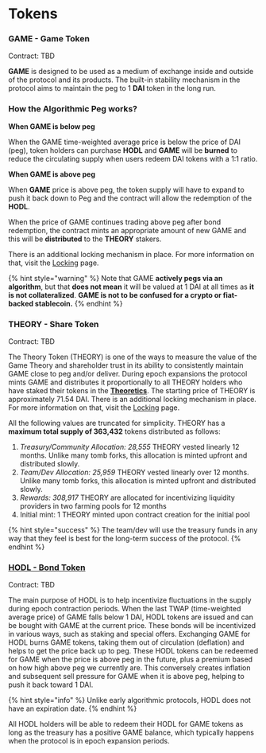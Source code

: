 # Tokens

### GAME - Game Token

Contract: TBD

**GAME** is designed to be used as a medium of exchange inside and outside of the protocol and its products. The built-in stability mechanism in the protocol aims to maintain the peg to 1 **DAI** token in the long run.&#x20;

### **How the Algorithmic Peg works?**

**When GAME is below peg**

When the GAME time-weighted average price is below the price of DAI (peg), token holders can purchase **HODL** and **GAME** will be **burned** to reduce the circulating supply when users redeem DAI tokens with a 1:1 ratio.

**When GAME is above peg**

When **GAME** price is above peg, the token supply will have to expand to push it back down to Peg and the contract will allow the redemption of the **HODL**.

When the price of GAME continues trading above peg after bond redemption, the contract mints an appropriate amount of new GAME and this will be **distributed** to the **THEORY** stakers.

There is an additional locking mechanism in place. For more information on that, visit the [Locking](locking.md) page.

{% hint style="warning" %}
Note that GAME **actively pegs via an algorithm**, but that **does not mean** it will be valued at 1 DAI at all times as **it is not collateralized**. **GAME is not to be confused for a crypto or fiat-backed stablecoin.**
{% endhint %}

### THEORY - Share Token

Contract: TBD

The Theory Token (THEORY) is one of the ways to measure the value of the Game Theory and shareholder trust in its ability to consistently maintain GAME close to peg and/or deliver. During epoch expansions the protocol mints GAME and distributes it proportionally to all THEORY holders who have staked their tokens in the [**Theoretics**](theoretics.md). The starting price of THEORY is approximately 71.54 DAI. There is an additional locking mechanism in place. For more information on that, visit the [Locking](locking.md) page.&#x20;

All the following values are truncated for simplicity. THEORY has a **maximum total supply of 363,432** tokens distributed as follows:

1. _Treasury/Community Allocation: 28,555_ THEORY vested linearly 12 months. Unlike many tomb forks, this allocation is minted upfront and distributed slowly.
2. _Team/Dev Allocation: 25,959_ THEORY vested linearly over 12 months. Unlike many tomb forks, this allocation is minted upfront and distributed slowly.
3. _Rewards: 308,917_ THEORY are allocated for incentivizing liquidity providers in two farming pools for 12 months
4. Initial mint: 1 THEORY minted upon contract creation for the initial pool

{% hint style="success" %}
The team/dev will use the treasury funds in any way that they feel is best for the long-term success of the protocol.
{% endhint %}

### [HODL - Bond Token](bonds-mechanism.md)

Contract: TBD

The main purpose of HODL is to help incentivize fluctuations in the  supply during epoch contraction periods. When the last TWAP (time-weighted average price) of GAME falls below 1 DAI, HODL tokens are issued and can be bought with GAME at the current price. These bonds will be incentivized in various ways, such as staking and special offers. Exchanging GAME for HODL burns GAME tokens, taking them out of circulation (deflation) and helps to get the price back up to peg. These HODL tokens can be redeemed for GAME when the price is above peg in the future, plus a premium based on how high above peg we currently are. This conversely creates inflation and subsequent sell pressure for GAME when it is above peg, helping to push it back toward 1 DAI.

{% hint style="info" %}
Unlike early algorithmic protocols, HODL does not have an expiration date.
{% endhint %}

All HODL holders will be able to redeem their HODL for GAME tokens as long as the treasury has a positive GAME balance, which typically happens when the protocol is in epoch expansion periods.
